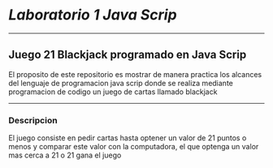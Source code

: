 # *Laboratorio 1 Java Scrip*
***
## **Juego 21 Blackjack programado en Java Scrip**

El proposito de este repositorio es mostrar de manera practica los alcances del lenguaje de programacion java scrip donde se realiza mediante programacion de codigo 
un juego de cartas llamado blackjack 

***
###  Descripcion 

El juego consiste en pedir cartas hasta optener un valor de 21 puntos o menos y comparar este valor con la computadora, el que optenga un valor mas cerca a 21 o 21 gana el juego
